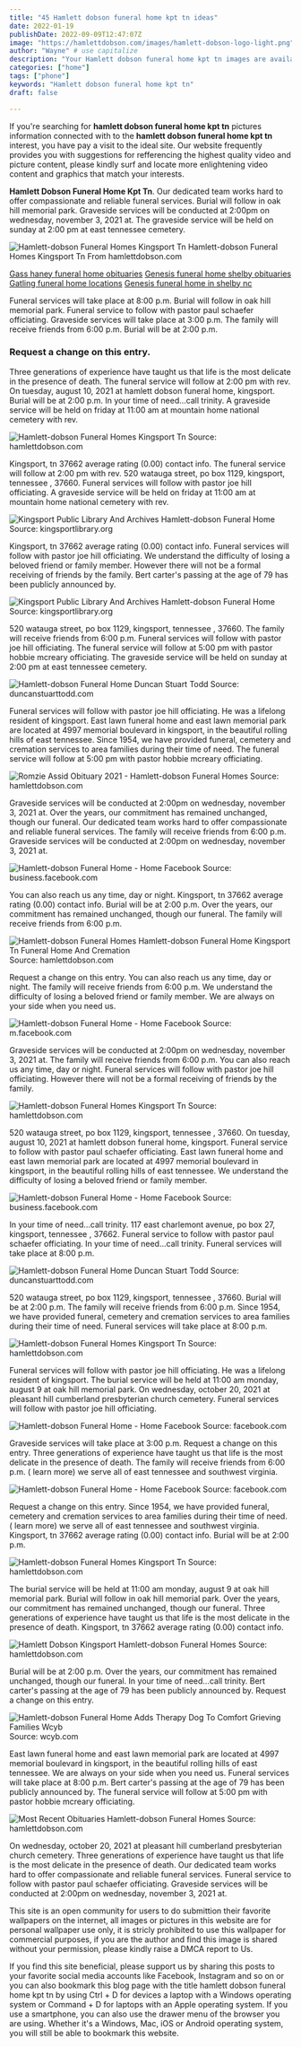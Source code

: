 ```yaml
---
title: "45 Hamlett dobson funeral home kpt tn ideas"
date: 2022-01-19
publishDate: 2022-09-09T12:47:07Z
image: "https://hamlettdobson.com/images/hamlett-dobson-logo-light.png"
author: "Wayne" # use capitalize
description: "Your Hamlett dobson funeral home kpt tn images are available. Hamlett dobson funeral home kpt tn are a topic that is being searched for and liked by netizens today. You can Download the Hamlett dobson funeral home kpt tn files here. Download all free images."
categories: ["home"]
tags: ["phone"]
keywords: "Hamlett dobson funeral home kpt tn"
draft: false

---
```


If you're searching for **hamlett dobson funeral home kpt tn** pictures information connected with to the **hamlett dobson funeral home kpt tn** interest, you have pay a visit to the ideal  site.  Our website frequently  provides you with  suggestions  for refferencing  the highest  quality video and picture  content, please kindly surf and locate more enlightening video content and graphics  that match your interests.

**Hamlett Dobson Funeral Home Kpt Tn**. Our dedicated team works hard to offer compassionate and reliable funeral services. Burial will follow in oak hill memorial park. Graveside services will be conducted at 2:00pm on wednesday, november 3, 2021 at. The graveside service will be held on sunday at 2:00 pm at east tennessee cemetery.

![Hamlett-dobson Funeral Homes Kingsport Tn](https://hamlettdobson.com/images/Hamlett-Dobson-Crematory.png "Hamlett-dobson Funeral Homes Kingsport Tn")
Hamlett-dobson Funeral Homes Kingsport Tn From hamlettdobson.com

[Gass haney funeral home obituaries](/gass-haney-funeral-home-obituaries/)
[Genesis funeral home shelby obituaries](/genesis-funeral-home-shelby-obituaries/)
[Gatling funeral home locations](/gatling-funeral-home-locations/)
[Genesis funeral home in shelby nc](/genesis-funeral-home-in-shelby-nc/)

Funeral services will take place at 8:00 p.m. Burial will follow in oak hill memorial park. Funeral service to follow with pastor paul schaefer officiating. Graveside services will take place at 3:00 p.m. The family will receive friends from 6:00 p.m. Burial will be at 2:00 p.m.

### Request a change on this entry.

Three generations of experience have taught us that life is the most delicate in the presence of death. The funeral service will follow at 2:00 pm with rev. On tuesday, august 10, 2021 at hamlett dobson funeral home, kingsport. Burial will be at 2:00 p.m. In your time of need…call trinity. A graveside service will be held on friday at 11:00 am at mountain home national cemetery with rev.


![Hamlett-dobson Funeral Homes Kingsport Tn](https://hamlettdobson.com/images/hamlett-dobson-logo-dark.png "Hamlett-dobson Funeral Homes Kingsport Tn")
Source: hamlettdobson.com

Kingsport, tn 37662 average rating (0.00) contact info. The funeral service will follow at 2:00 pm with rev. 520 watauga street, po box 1129, kingsport, tennessee , 37660. Funeral services will follow with pastor joe hill officiating. A graveside service will be held on friday at 11:00 am at mountain home national cemetery with rev.

![Kingsport Public Library And Archives Hamlett-dobson Funeral Home](https://www.kingsportlibrary.org/wp-content/uploads/archiveimages/384586939-2-64.jpg "Kingsport Public Library And Archives Hamlett-dobson Funeral Home")
Source: kingsportlibrary.org

Kingsport, tn 37662 average rating (0.00) contact info. Funeral services will follow with pastor joe hill officiating. We understand the difficulty of losing a beloved friend or family member. However there will not be a formal receiving of friends by the family. Bert carter&#039;s passing at the age of 79 has been publicly announced by.

![Kingsport Public Library And Archives Hamlett-dobson Funeral Home](https://www.kingsportlibrary.org/wp-content/uploads/archiveimages/307150118-46.jpg "Kingsport Public Library And Archives Hamlett-dobson Funeral Home")
Source: kingsportlibrary.org

520 watauga street, po box 1129, kingsport, tennessee , 37660. The family will receive friends from 6:00 p.m. Funeral services will follow with pastor joe hill officiating. The funeral service will follow at 5:00 pm with pastor hobbie mcreary officiating. The graveside service will be held on sunday at 2:00 pm at east tennessee cemetery.

![Hamlett-dobson Funeral Home Duncan Stuart Todd](https://www.duncanstuarttodd.com/wp-content/uploads/2017/07/hamlett-dobson_2.jpg "Hamlett-dobson Funeral Home Duncan Stuart Todd")
Source: duncanstuarttodd.com

Funeral services will follow with pastor joe hill officiating. He was a lifelong resident of kingsport. East lawn funeral home and east lawn memorial park are located at 4997 memorial boulevard in kingsport, in the beautiful rolling hills of east tennessee. Since 1954, we have provided funeral, cemetery and cremation services to area families during their time of need. The funeral service will follow at 5:00 pm with pastor hobbie mcreary officiating.

![Romzie Assid Obituary 2021 - Hamlett-dobson Funeral Homes](https://i.ytimg.com/vi/tqdLntqCg_w/maxresdefault.jpg "Romzie Assid Obituary 2021 - Hamlett-dobson Funeral Homes")
Source: hamlettdobson.com

Graveside services will be conducted at 2:00pm on wednesday, november 3, 2021 at. Over the years, our commitment has remained unchanged, though our funeral. Our dedicated team works hard to offer compassionate and reliable funeral services. The family will receive friends from 6:00 p.m. Graveside services will be conducted at 2:00pm on wednesday, november 3, 2021 at.

![Hamlett-dobson Funeral Home - Home Facebook](https://lookaside.fbsbx.com/lookaside/crawler/media/?media_id=1834657623211040&amp;get_thumbnail=1 "Hamlett-dobson Funeral Home - Home Facebook")
Source: business.facebook.com

You can also reach us any time, day or night. Kingsport, tn 37662 average rating (0.00) contact info. Burial will be at 2:00 p.m. Over the years, our commitment has remained unchanged, though our funeral. The family will receive friends from 6:00 p.m.

![Hamlett-dobson Funeral Homes Hamlett-dobson Funeral Home Kingsport Tn Funeral Home And Cremation](https://s3.amazonaws.com/CFSV2/galleries/hdo/597661aab54a9-6645-7308-999d97bf-d029-4a33-ba96-8ce3bc60beee.jpg "Hamlett-dobson Funeral Homes Hamlett-dobson Funeral Home Kingsport Tn Funeral Home And Cremation")
Source: hamlettdobson.com

Request a change on this entry. You can also reach us any time, day or night. The family will receive friends from 6:00 p.m. We understand the difficulty of losing a beloved friend or family member. We are always on your side when you need us.

![Hamlett-dobson Funeral Home - Home Facebook](https://lookaside.fbsbx.com/lookaside/crawler/media/?media_id=4528452703831505 "Hamlett-dobson Funeral Home - Home Facebook")
Source: m.facebook.com

Graveside services will be conducted at 2:00pm on wednesday, november 3, 2021 at. The family will receive friends from 6:00 p.m. You can also reach us any time, day or night. Funeral services will follow with pastor joe hill officiating. However there will not be a formal receiving of friends by the family.

![Hamlett-dobson Funeral Homes Kingsport Tn](https://hamlettdobson.com/images/302215-Kingsport.png "Hamlett-dobson Funeral Homes Kingsport Tn")
Source: hamlettdobson.com

520 watauga street, po box 1129, kingsport, tennessee , 37660. On tuesday, august 10, 2021 at hamlett dobson funeral home, kingsport. Funeral service to follow with pastor paul schaefer officiating. East lawn funeral home and east lawn memorial park are located at 4997 memorial boulevard in kingsport, in the beautiful rolling hills of east tennessee. We understand the difficulty of losing a beloved friend or family member.

![Hamlett-dobson Funeral Home - Home Facebook](https://lookaside.fbsbx.com/lookaside/crawler/media/?media_id=125834534093366 "Hamlett-dobson Funeral Home - Home Facebook")
Source: business.facebook.com

In your time of need…call trinity. 117 east charlemont avenue, po box 27, kingsport, tennessee , 37662. Funeral service to follow with pastor paul schaefer officiating. In your time of need…call trinity. Funeral services will take place at 8:00 p.m.

![Hamlett-dobson Funeral Home Duncan Stuart Todd](https://www.duncanstuarttodd.com/wp-content/uploads/2017/07/hamlett-dobson_3.jpg "Hamlett-dobson Funeral Home Duncan Stuart Todd")
Source: duncanstuarttodd.com

520 watauga street, po box 1129, kingsport, tennessee , 37660. Burial will be at 2:00 p.m. The family will receive friends from 6:00 p.m. Since 1954, we have provided funeral, cemetery and cremation services to area families during their time of need. Funeral services will take place at 8:00 p.m.

![Hamlett-dobson Funeral Homes Kingsport Tn](https://hamlettdobson.com/images/Hamlett-Dobson-Crematory.png "Hamlett-dobson Funeral Homes Kingsport Tn")
Source: hamlettdobson.com

Funeral services will follow with pastor joe hill officiating. He was a lifelong resident of kingsport. The burial service will be held at 11:00 am monday, august 9 at oak hill memorial park. On wednesday, october 20, 2021 at pleasant hill cumberland presbyterian church cemetery. Funeral services will follow with pastor joe hill officiating.

![Hamlett-dobson Funeral Home - Home Facebook](https://lookaside.fbsbx.com/lookaside/crawler/media/?media_id=4803111389698967 "Hamlett-dobson Funeral Home - Home Facebook")
Source: facebook.com

Graveside services will take place at 3:00 p.m. Request a change on this entry. Three generations of experience have taught us that life is the most delicate in the presence of death. The family will receive friends from 6:00 p.m. ( learn more) we serve all of east tennessee and southwest virginia.

![Hamlett-dobson Funeral Home - Home Facebook](https://lookaside.fbsbx.com/lookaside/crawler/media/?media_id=4676037525739688 "Hamlett-dobson Funeral Home - Home Facebook")
Source: facebook.com

Request a change on this entry. Since 1954, we have provided funeral, cemetery and cremation services to area families during their time of need. ( learn more) we serve all of east tennessee and southwest virginia. Kingsport, tn 37662 average rating (0.00) contact info. Burial will be at 2:00 p.m.

![Hamlett-dobson Funeral Homes Kingsport Tn](https://hamlettdobson.com/images/hamlett-dobson-crematory-Image-thumbnail.jpg "Hamlett-dobson Funeral Homes Kingsport Tn")
Source: hamlettdobson.com

The burial service will be held at 11:00 am monday, august 9 at oak hill memorial park. Burial will follow in oak hill memorial park. Over the years, our commitment has remained unchanged, though our funeral. Three generations of experience have taught us that life is the most delicate in the presence of death. Kingsport, tn 37662 average rating (0.00) contact info.

![Hamlett Dobson Kingsport Hamlett-dobson Funeral Homes](https://hamlettdobson.com/images/Kingsport-Banner-BG-Image.jpg "Hamlett Dobson Kingsport Hamlett-dobson Funeral Homes")
Source: hamlettdobson.com

Burial will be at 2:00 p.m. Over the years, our commitment has remained unchanged, though our funeral. In your time of need…call trinity. Bert carter&#039;s passing at the age of 79 has been publicly announced by. Request a change on this entry.

![Hamlett-dobson Funeral Home Adds Therapy Dog To Comfort Grieving Families Wcyb](https://wcyb.com/resources/media2/16x9/full/1015/center/80/a861a683-7640-4152-bbd9-8624325d203f-large16x9_wcybphoto2.jpg "Hamlett-dobson Funeral Home Adds Therapy Dog To Comfort Grieving Families Wcyb")
Source: wcyb.com

East lawn funeral home and east lawn memorial park are located at 4997 memorial boulevard in kingsport, in the beautiful rolling hills of east tennessee. We are always on your side when you need us. Funeral services will take place at 8:00 p.m. Bert carter&#039;s passing at the age of 79 has been publicly announced by. The funeral service will follow at 5:00 pm with pastor hobbie mcreary officiating.

![Most Recent Obituaries Hamlett-dobson Funeral Homes](https://hamlettdobson.com/images/hamlett-dobson-logo-light.png "Most Recent Obituaries Hamlett-dobson Funeral Homes")
Source: hamlettdobson.com

On wednesday, october 20, 2021 at pleasant hill cumberland presbyterian church cemetery. Three generations of experience have taught us that life is the most delicate in the presence of death. Our dedicated team works hard to offer compassionate and reliable funeral services. Funeral service to follow with pastor paul schaefer officiating. Graveside services will be conducted at 2:00pm on wednesday, november 3, 2021 at.

This site is an open community for users to do submittion their favorite wallpapers on the internet, all images or pictures in this website are for personal wallpaper use only, it is stricly prohibited to use this wallpaper for commercial purposes, if you are the author and find this image is shared without your permission, please kindly raise a DMCA report to Us.

If you find this site beneficial, please support us by sharing this posts to your favorite social media accounts like Facebook, Instagram and so on or you can also bookmark this blog page with the title hamlett dobson funeral home kpt tn by using Ctrl + D for devices a laptop with a Windows operating system or Command + D for laptops with an Apple operating system. If you use a smartphone, you can also use the drawer menu of the browser you are using. Whether it's a Windows, Mac, iOS or Android operating system, you will still be able to bookmark this website.
